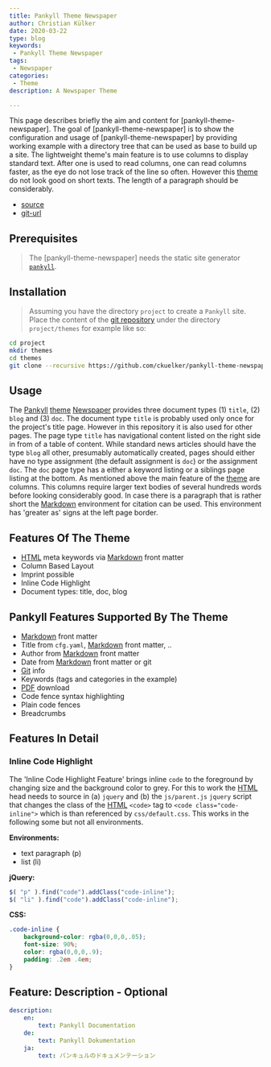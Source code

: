 ```yaml
---
title: Pankyll Theme Newspaper
author: Christian Külker
date: 2020-03-22
type: blog
keywords:
 - Pankyll Theme Newspaper
tags:
 - Newspaper
categories:
 - Theme
description: A Newspaper Theme

---
```


This page describes briefly the aim and content for [pankyll-theme-newspaper].
The goal of [pankyll-theme-newspaper] is to show the configuration and usage of
[pankyll-theme-newspaper] by providing working example with a directory tree
that can be used as base to build up a site. The lightweight theme's main
feature is to use columns to display standard text. After one is used to read
columns, one can read columns faster, as the eye do not lose track of the line
so often. However this [theme] do not look good on short texts. The length of a
paragraph should be considerably.

* [source](https://github.com/ckuelker/pankyll-theme-newspaper/)
* [git-url](https://github.com/ckuelker/pankyll-theme-newspaper.git)

## Prerequisites

> The [pankyll-theme-newspaper] needs the static site generator
> [`pankyll`](/Pankyll/).

## Installation

> Assuming you have the directory `project` to create a `Pankyll` site. Place
> the content of the
> [git repository](https://github.com/ckuelker/pankyll-theme-newspaper) under
> the directory `project/themes` for example like so:

```bash
cd project
mkdir themes
cd themes
git clone --recursive https://github.com/ckuelker/pankyll-theme-newspaper.git
```

## Usage

The [Pankyll] [theme] [Newspaper] provides three document types (1) `title`, (2)
`blog` and (3) `doc`. The document type `title` is probably used only once for
the project's title page. However in this repository it is also used for other
pages. The page type `title` has navigational content listed on the right side
in from of a table of content. While standard news articles should have the
type `blog` all other, presumably automatically created, pages should either
have no type assignment (the default assignment is `doc`) or the assignment
`doc`. The `doc` page type has a either a keyword listing or a siblings page
listing at the bottom. As mentioned above the main feature of the [theme] are
columns. This columns require larger text bodies of several hundreds words
before looking considerably good. In case there is a paragraph that is rather
short the [Markdown] environment for citation can be used. This environment has
'greater as' signs at the left page border.

## Features Of The Theme

* [HTML] meta keywords via [Markdown] front matter
* Column Based Layout
* Imprint possible
* Inline Code Highlight
* Document types: title, doc, blog

## Pankyll Features Supported By The Theme

* [Markdown] front matter
* Title from `cfg.yaml`, [Markdown] front matter, ..
* Author from [Markdown] front matter
* Date from [Markdown] front matter or git
* [Git] info
* Keywords (tags and categories in the example)
* [PDF] download
* Code fence syntax highlighting
* Plain code fences
* Breadcrumbs

## Features In Detail

### Inline Code Highlight

The 'Inline Code Highlight Feature' brings inline `code` to the foreground by
changing size and the background color to grey. For this to work the [HTML] head
needs to source in (a) `jquery` and (b) the `js/parent.js` `jquery` script that
changes the class of the [HTML] `<code>` tag to `<code class="code-inline">`
which is than referenced by `css/default.css`. This works in the following some
but not all environments.

**Environments:**

* text paragraph (p)
* list (li)

**jQuery:**

```javascript
$( "p" ).find("code").addClass("code-inline");
$( "li" ).find("code").addClass("code-inline");
```

**CSS:**

```css
.code-inline {
    background-color: rgba(0,0,0,.05);
    font-size: 90%;
    color: rgba(0,0,0,.9);
    padding: .2em .4em;
}
```

## Feature: Description - Optional

```yaml
description:
    en:
        text: Pankyll Documentation
    de:
        text: Pankyll Dokumentation
    ja:
        text: パンキュルのドキュメンテーション
```

[example]: /en_US/Pankyll-Theme-Examples
[features]: /en_US/Pankyll/pankyll-features.html
[gettext]: https://www.gnu.org/software/gettext/
[git]: https://git-scm.com/
[HTML]: https://en.wikipedia.org/wiki/HTML
[Jinja2]: https://jinja.palletsprojects.com/en/2.11.x/
[Markdown]: https://en.wikipedia.org/wiki/Markdown
[more about Pankyll]: /en_US/Pankyll/
[Newspaper]: /en_US/Pankyll-Themes/pankyll-theme-newspaper.html
[Newspaper theme example]: https://github.com/ckuelker/pankyll-theme-newspaper-example
[Newspaper theme example repository]: https://github.com/ckuelker/pankyll-theme-newspaper-example/
[Newspaper theme example repository URL]: https://github.com/ckuelker/pankyll-theme-newspaper-example.git
[Newspaper theme documentation]: /en_US/Pankyll-Themes/pankyll-theme-newspaper.html
[Pandoc]: https://pandoc.org/
[Pankyll]: https://www.pankyll.org/
[pankyll-documentation]: https://github.com/ckuelker/pankyll-documentation
[Pankyll repository]: https://github.com/ckuelker/pankyll
[PDF]: https://en.wikipedia.org/wiki/PDF
[Python]:  https://www.python.org/
[Python gettext]: https://docs.python.org/3/library/gettext.html
[Rankle theme example]: /en_US/Pankyll-Theme-Examples/pankyll-theme-rankle-example.html
[Rankle theme example repository]: https://github.com/ckuelker/pankyll-theme-rankle-example/
[Rankle theme example repository URL]: https://github.com/ckuelker/pankyll-theme-rankle-example.git
[Rankle theme documentation]: /en_US/Pankyll-Themes/pankyll-theme-rankle.html
[Rankle]: /en_US/Pankyll-Themes/pankyll-theme-rankle.html
[theme]: /en_US/Pankyll-Themes/
[themes]: /en_US/Pankyll-Themes/
[URL]: https://en.wikipedia.org/wiki/URL/
[YAML]: https://yaml.org/

